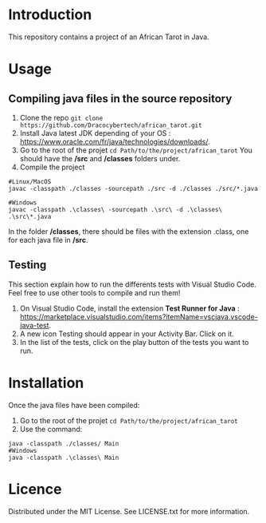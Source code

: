 # Introduction
This repository contains a project of an African Tarot in Java. 

# Usage
## Compiling java files in the source repository
1. Clone the repo 
```git clone https://github.com/Dracocybertech/african_tarot.git```
2. Install Java latest JDK depending of your OS : https://www.oracle.com/fr/java/technologies/downloads/.
3. Go to the root of the projet
```cd Path/to/the/project/african_tarot```
You should have the **/src** and **/classes** folders under.
4. Compile the project
```
#Linux/MacOS
javac -classpath ./classes -sourcepath ./src -d ./classes ./src/*.java

#Windows
javac -classpath .\classes\ -sourcepath .\src\ -d .\classes\ .\src\*.java
```
In the folder **/classes**, there should be files with the extension .class, one for each java file in **/src**.

## Testing
This section explain how to run the differents tests with Visual Studio Code. Feel free to use other tools to compile and run them!
1. On Visual Studio Code, install the extension **Test Runner for Java** : https://marketplace.visualstudio.com/items?itemName=vscjava.vscode-java-test.
2. A new icon Testing should appear in your Activity Bar. Click on it.
3. In the list of the tests, click on the play button of the tests you want to run.

# Installation
Once the java files have been compiled:

1. Go to the root of the projet
```cd Path/to/the/project/african_tarot```
2. Use the command: 
```#Linux/MacOS
java -classpath ./classes/ Main
#Windows
java -classpath .\classes\ Main
```

# Licence
Distributed under the MIT License. See LICENSE.txt for more information.
